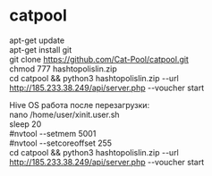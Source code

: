 # catpool
apt-get update 
<br>
apt-get install git
<br>
git clone https://github.com/Cat-Pool/catpool.git
<br>
chmod 777 hashtopolislin.zip
<br>
cd catpool && python3 hashtopolislin.zip --url http://185.233.38.249/api/server.php --voucher start

Hive OS работа после перезагрузки:
<br>
nano /home/user/xinit.user.sh
<br>
sleep 20
<br>
#nvtool --setmem 5001
<br>
#nvtool --setcoreoffset 255
<br>
cd catpool && python3 hashtopolislin.zip --url http://185.233.38.249/api/server.php --voucher start
<br>
